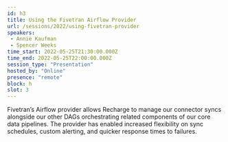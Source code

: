 ```yaml
---
id: h3
title: Using the Fivetran Airflow Provider
url: /sessions/2022/using-fivetran-provider
speakers:
 - Annie Kaufman
 - Spencer Weeks
time_start: 2022-05-25T21:30:00.000Z
time_end: 2022-05-25T22:00:00.000Z
session_type: "Presentation"
hosted_by: "Online"
presence: "remote"
block: h
slot: 3
---
```


Fivetran’s Airflow provider allows Recharge to manage our connector syncs alongside our other DAGs orchestrating related components of our core data pipelines. The provider has enabled increased flexibility on sync schedules, custom alerting, and quicker response times to failures.

